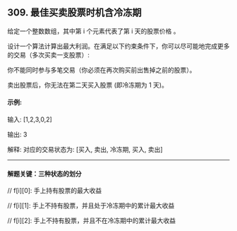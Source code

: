 ## 309. 最佳买卖股票时机含冷冻期
给定一个整数数组，其中第 i 个元素代表了第 i 天的股票价格 。​

设计一个算法计算出最大利润。在满足以下约束条件下，你可以尽可能地完成更多的交易（多次买卖一支股票）:

你不能同时参与多笔交易（你必须在再次购买前出售掉之前的股票）。

卖出股票后，你无法在第二天买入股票 (即冷冻期为 1 天)。

#### 示例:

输入: [1,2,3,0,2]

输出: 3 

解释: 对应的交易状态为: [买入, 卖出, 冷冻期, 买入, 卖出]

----
#### 解题关键：三种状态的划分

// f[i][0]: 手上持有股票的最大收益

// f[i][1]: 手上不持有股票，并且处于冷冻期中的累计最大收益

// f[i][2]: 手上不持有股票，并且不在冷冻期中的累计最大收益
